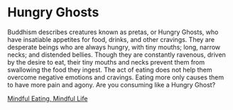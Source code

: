 # Hungry Ghosts

Buddhism describes creatures known as pretas, or Hungry Ghosts, who have insatiable appetites for food, drinks, and other cravings. They are desperate beings who are always hungry, with tiny mouths; long, narrow necks; and distended bellies. Though they are constantly ravenous, driven by the desire to eat, their tiny mouths and necks prevent them from swallowing the food they ingest. The act of eating does not help them overcome negative emotions and cravings. Eating more only causes them to have more pain and agony. Are you consuming like a Hungry Ghost?

[Mindful Eating, Mindful Life]( http://www.amazon.co.uk/dp/B004TB3DQ4/ref=cm_sw_r_tw_awdl_w7s4ub0TVJ6G6)
